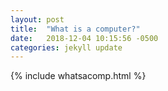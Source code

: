```yaml
---
layout: post
title:  "What is a computer?"
date:   2018-12-04 10:15:56 -0500
categories: jekyll update
---
```


{% include whatsacomp.html %}
